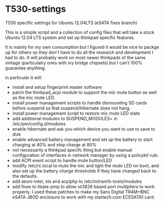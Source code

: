 T530-settings
=============

T530 specific settings for Ubuntu 12.04LTS (eSATA fixes branch)

This is a simple script and a collection of config files
that will take a stock Ubuntu 12.04 LTS system and set up thinkpad
specific features.

It is mainly for my own consumption but I figured it would be nice to packge up
for others so they don't have to do all the research and development I had to do. It will probably work on most newer thinkpads of the same vintage (particulalry ones with ivy bridge chipsets) but I can't 100% guarantee anything. 

in particular it will:
* install and setup fingerprint reader software
* patch the thinkpad\_acpi module to support the mic mute button as well as the mic mute LED.
* install power management scripts to handle dismounting SD cards before suspend so that suspend/hibernate does not hang.
* install power management script to restore mic mute LED state
* add additional modules to SUSPEND\_MODULES= in /etc/pm/config.d/modules 
* enable hibernate and ask you which device you want to use to save to disk
* enable advanced battery management and set up the battery to start charging at 40% and stop charge at 80%
* not necessarily a thinkpad specifc thing but enable manual configuration of interfaces in network manager by using a policykit rule.
* add ACPI event script to handle mute button/LED
* modify /etc/rc.local to mute the mic and light the mute LED on boot, and also set up the battery charge thresholds if they have changed back to the defaults.
* add aesni-intel, xts and acpiphp to /etc/initramfs-tools/modules
* add fixes to libata-pmp to allow sil3826 based port multipliers to work properly. I used these patches to make my Sans Digital TR4M+BNC eSATA JBOD enclosure to work with my startech.com ECESATA1 card. 
